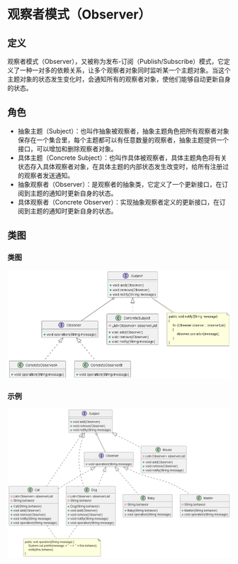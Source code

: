 # 观察者模式（Observer）

## 定义

观察者模式（Observer），又被称为发布-订阅（Publish/Subscribe）模式，它定义了一种一对多的依赖关系，让多个观察者对象同时监听某一个主题对象。当这个主题对象的状态发生变化时，会通知所有的观察者对象，使他们能够自动更新自身的状态。

## 角色

- 抽象主题（Subject）：也叫作抽象被观察者，抽象主题角色把所有观察者对象保存在一个集合里，每个主题都可以有任意数量的观察者，抽象主题提供一个接口，可以增加和删除观察者对象。
- 具体主题（Concrete Subject）：也叫作具体被观察者，具体主题角色将有关状态存入具体观察者对象，在具体主题的内部状态发生改变时，给所有注册过的观察者发送通知。
- 抽象观察者（Observer）：是观察者的抽象类，它定义了一个更新接口，在订阅到主题的通知时更新自身的状态。
- 具体观察者（Concrete Observer）：实现抽象观察者定义的更新接口，在订阅到主题的通知时更新自身的状态。

## 类图

### 类图

![观察者模式（Observer）](src/main/resources/static/diagram.png '观察者模式（Observer）')

### 示例

![观察者模式（Observer）](src/main/resources/static/diagram-demo.png '观察者模式（Observer）')
